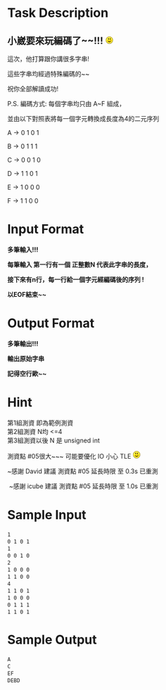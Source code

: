 # Task Description
小崴要來玩編碼了\~\~!!! ![](jscripts/tinymce/plugins/emoticons/img/smiley-smile.gif)
----------

這次，他打算跟你講很多字串! 

這些字串均經過特殊編碼的\~\~ 

祝你全部解讀成功!

P.S. 編碼方式: 每個字串均只由 A\~F 組成，

並由以下對照表將每一個字元轉換成長度為4的二元序列

A -\> 0 1 0 1

B -\> 0 1 1 1

C -\> 0 0 1 0

D -\> 1 1 0 1

E -\> 1 0 0 0

F -\> 1 1 0 0
# Input Format
**多筆輸入!!!**

**每筆輸入 第一行有一個 正整數N 代表此字串的長度，**

**接下來有n行，每一行給一個字元經編碼後的序列 !**

**以EOF結束\~\~**
# Output Format
**多筆輸出!!!**

**輸出原始字串**

**記得空行歐\~\~**
# Hint
第1組測資 即為範例測資  
第2組測資 N均 \<=4  
第3組測資以後 N 是 unsigned int

測資點 #05很大\~\~\~ 可能要優化 IO 小心 TLE ![](jscripts/tinymce/plugins/emoticons/img/smiley-smile.gif)

\~感謝 David 建議 測資點 #05 延長時限 至 0.3s 已重測

 \~感謝 icube 建議 測資點 #05 延長時限 至 1.0s 已重測
# Sample Input
```
1
0 1 0 1
1
0 0 1 0
2
1 0 0 0
1 1 0 0
4
1 1 0 1
1 0 0 0
0 1 1 1
1 1 0 1
```
# Sample Output
```
A
C
EF
DEBD
```

